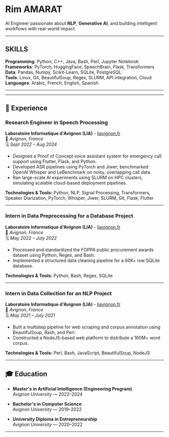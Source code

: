 # Rim AMARAT  
AI Engineer passionate about **NLP**, **Generative AI**, and building intelligent workflows with real-world impact.

---

## SKILLS  
**Programming**: Python, C++, Java, Bash, Perl, Jupyter Notebook  
**Frameworks**: PyTorch, HuggingFace, SpeechBrain, Flask, Transformers  
**Data**: Pandas, Numpy, Scikit-Learn, SQLite, PostgreSQL  
**Tools**: Linux, Git, BeautifulSoup, Regex, SLURM, API integration, Cloud
**Languages**: Arabic, French, English, Spanish  

---

---

## 💼 Experience

### Research Engineer in Speech Processing  
**Laboratoire Informatique d'Avignon (LIA)** - [liavignon.fr](https://liavignon.fr/en/home/)  
📍 *Avignon, France*  
🗓️ *Sept 2022 – Aug 2024*

- Designed a Proof of Concept voice assistant system for emergency call support using Flutter, Flask, and Python.
- Developed ASR pipelines using PyTorch and Jiwer; benchmarked OpenAI Whisper and LeBenchmark on noisy, overlapping call data.
- Ran large-scale AI experiments using SLURM on HPC clusters, simulating scalable cloud-based deployment pipelines.

**Technologies & Tools:** Python, NLP, Signal Processing, Transformers, Speaker Diarization, PyTorch, Whisper, Jiwer, SLURM, Git, Flask, Flutter

---

### Intern in Data Preprocessing for a Database Project  
**Laboratoire Informatique d'Avignon (LIA)** - [liavignon.fr](https://liavignon.fr/en/home/)  
📍 *Avignon, France*  
🗓️ *May 2022 – July 2022*

- Processed and standardized the FOPPA public procurement awards dataset using Python, Regex, and Bash.
- Implemented a structured data cleaning pipeline for a 60K+ row SQLite database.

**Technologies & Tools:** Python, Bash, Regex, SQLite

---

### Intern in Data Collection for an NLP Project  
**Laboratoire Informatique d'Avignon (LIA)** - [liavignon.fr](https://liavignon.fr/en/home/)  
📍 *Avignon, France*  
🗓️ *May 2021 – July 2021*

- Built a multistep pipeline for web scraping and corpus annotation using BeautifulSoup, Bash, and Perl.
- Constructed a NodeJS-based web platform to distribute a 160M+ word corpus.

**Technologies & Tools:** Perl, Bash, JavaScript, BeautifulSoup, NodeJS

---

## 🎓 Education

- **Master's in Artificial Intelligence (Engineering Program)**  
  *Avignon University* — 2022–2024

- **Bachelor's in Computer Science**  
  *Avignon University* — 2019–2022

- **University Diploma in Entrepreneurship**  
  *Avignon University* — 2020–2022

---



<!--
**RimAmarat/RimAmarat** is a ✨ _special_ ✨ repository because its `README.md` (this file) appears on your GitHub profile.

Here are some ideas to get you started:

- 🔭 I’m currently working on ...
- 🌱 I’m currently learning ...
- 👯 I’m looking to collaborate on ...
- 🤔 I’m looking for help with ...
- 💬 Ask me about ...
- 📫 How to reach me: ...
- 😄 Pronouns: ...
- ⚡ Fun fact: ...
-->
